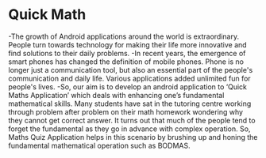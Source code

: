 # Quick Math
-The growth of Android applications around the world is extraordinary. People turn towards technology for making their life more innovative and find solutions to their daily problems.
-In recent years, the emergence of smart phones has changed the definition of mobile phones. Phone is no longer just a communication tool, but also an essential part of the people's communication and daily life. Various applications added unlimited fun for people's lives. 
-So, our aim is to develop an android application to ‘Quick Maths Application’ which deals with enhancing one’s fundamental mathematical skills. Many students have sat in the tutoring centre working through problem after problem on their math homework wondering why they cannot get correct answer. It turns out that much of the people tend to forget the fundamental as they go in advance with complex operation. So, Maths Quiz Application helps in this scenario by brushing up and honing the fundamental mathematical operation such as BODMAS.
